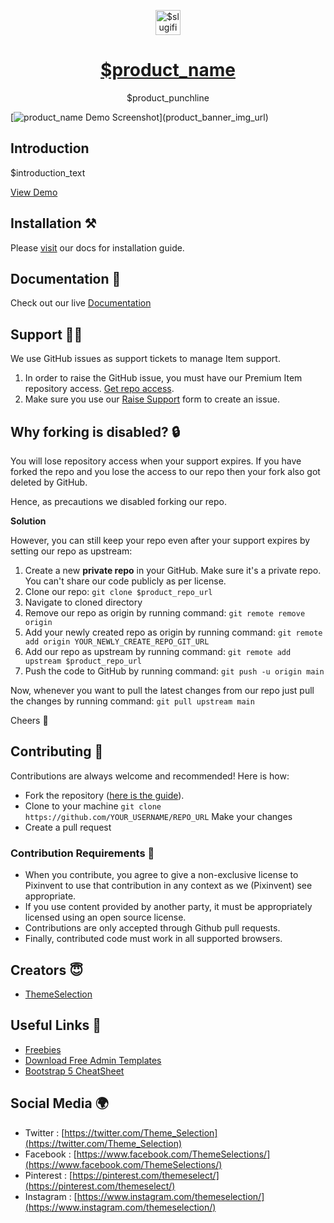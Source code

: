 <p align="center"></p>

<p align="center">
   <a href="$product_page_url" target="_blank">
      <img src="$product_logo_image_url" alt="$slugified_product_name-logo" width="40px" height="auto">
   </a>
</p>

<h1 align="center">
   <a href="$product_page_url" target="_blank" align="center">
      $product_name
   </a>
</h1>

<p align="center">$product_punchline</p>

[![$product_name Demo Screenshot]($product_banner_img_url)]($product_page_url)

## Introduction

$introduction_text

[View Demo]($product_landing_page_url)

## Installation ⚒️

Please [visit]($installation_url_in_docs) our docs for installation guide.

## Documentation 📜

Check out our live [Documentation]($documentation_url)

## Support 👨‍💻

We use GitHub issues as support tickets to manage Item support.

1. In order to raise the GitHub issue, you must have our Premium Item repository access. [Get repo access](https://tools.themeselection.com/github/github-access).
2. Make sure you use our [Raise Support](https://themeselection.com/tools/github/raise-support) form to create an issue.

## Why forking is disabled? 🔒

You will lose repository access when your support expires. If you have forked the repo and you lose the access to our repo then your fork also got deleted by GitHub.

Hence, as precautions we disabled forking our repo.

**Solution**

However, you can still keep your repo even after your support expires by setting our repo as upstream:

1. Create a new **private repo** in your GitHub. Make sure it's a private repo. You can't share our code publicly as per license.
2. Clone our repo: `git clone $product_repo_url`
3. Navigate to cloned directory
4. Remove our repo as origin by running command: `git remote remove origin`
5. Add your newly created repo as origin by running command: `git remote add origin YOUR_NEWLY_CREATE_REPO_GIT_URL`
5. Add our repo as upstream by running command: `git remote add upstream $product_repo_url`
6. Push the code to GitHub by running command: `git push -u origin main`

Now, whenever you want to pull the latest changes from our repo just pull the changes by running command: `git pull upstream main`

Cheers 🥂 

## Contributing 🦸

Contributions are always welcome and recommended! Here is how:

- Fork the repository ([here is the guide](https://docs.github.com/en/get-started/quickstart/fork-a-repo)).
- Clone to your machine `git clone https://github.com/YOUR_USERNAME/REPO_URL` Make your changes
- Create a pull request

### Contribution Requirements 🧰

- When you contribute, you agree to give a non-exclusive license to Pixinvent to use that contribution in any context as we (Pixinvent) see appropriate.
- If you use content provided by another party, it must be appropriately licensed using an open source license.
- Contributions are only accepted through Github pull requests.
- Finally, contributed code must work in all supported browsers.

## Creators 😇

- [ThemeSelection](https://themeselection.com/)

## Useful Links 🎁

* [Freebies](https://themeselection.com/products/category/download-free-admin-templates/)
* [Download Free Admin Templates](https://themeselection.com/products/category/download-free-admin-templates/)
* [Bootstrap 5 CheatSheet](https://bootstrap-cheatsheet.themeselection.com/)

## Social Media 🌍

- Twitter : [https://twitter.com/Theme_Selection](https://twitter.com/Theme_Selection)
- Facebook : [https://www.facebook.com/ThemeSelections/](https://www.facebook.com/ThemeSelections/)
- Pinterest : [https://pinterest.com/themeselect/](https://pinterest.com/themeselect/)
- Instagram : [https://www.instagram.com/themeselection/](https://www.instagram.com/themeselection/)
